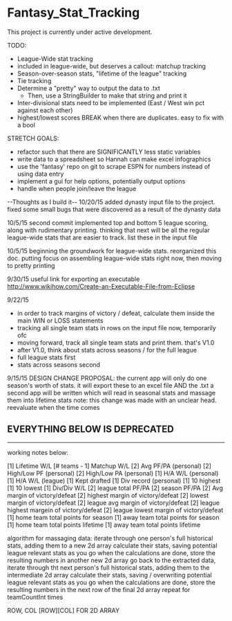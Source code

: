 # Fantasy_Stat_Tracking

This project is currently under active development. 

TODO:
- League-Wide stat tracking
- included in league-wide, but deserves a callout: matchup tracking
- Season-over-season stats, "lifetime of the league" tracking
- Tie tracking
- Determine a "pretty" way to output the data to .txt
	- Then, use a StringBuilder to make that string and print it
- Inter-divisional stats need to be implemented (East / West win pct against each other)
- highest/lowest scores BREAK when there are duplicates. easy to fix with a bool


STRETCH GOALS:
- refactor such that there are SIGNIFICANTLY less static variables
- write data to a spreadsheet so Hannah can make excel infographics
- use the 'fantasy' repo on git to scrape ESPN for numbers instead of using data entry
- implement a gui for help options, potentially output options
- handle when people join/leave the league



--Thoughts as I build it--
10/20/15
added dynasty input file to the project. fixed some small bugs that were discovered as a result of the dynasty data

10/5/15 second commit
implemented top and bottom 5 league scoring, along with rudimentary printing. thinking that next will be all the regular league-wide stats that are easier to track. list these in the input file

10/5/15
beginning the groundwork for league-wide stats. reorganized this doc. putting focus on assembling league-wide stats right now, then moving to pretty printing

9/30/15
useful link for exporting an executable
http://www.wikihow.com/Create-an-Executable-File-from-Eclipse

9/22/15
- in order to track margins of victory / defeat, calculate them inside the main WIN or LOSS statements
- tracking all single team stats in rows on the input file now, temporarily ofc
- moving forward, track all single team stats and print them. that's V1.0
- after V1.0, think about stats across seasons / for the full league
- full league stats first
- stats across seasons second

9/15/15
DESIGN CHANGE PROPOSAL:
the current app will only do one season's worth of stats. it will export these to an excel file AND the .txt
a second app will be written which will read in seasonal stats and massage them into lifetime stats
note: this change was made with an unclear head. reevaluate when the time comes




















EVERYTHING BELOW IS DEPRECATED
--------------------
--------------------


working notes below:

[1] 		Lifetime W/L 
[# teams - 1]	 Matchup W/L 
[2]		Avg PF/PA (personal)
[2]		High/Low PF (personal)
[2]		High/Low PA (personal)
[1]		H/A W/L (personal)
[1]		H/A W/L (league)
[1]		Kept drafted 
[1]		Div record (personal)
[1]		10 highest 
[1]		10 lowest 
[1]		Div/Div W/L 
[2]		league total PF/PA 
[2]		season PF/PA
[2]		Avg margin of victory/defeat
[2]		highest margin of victory/defeat
[2]		lowest margin of victory/defeat
[2]		league avg margin of victory/defeat
[2]		league highest margein of victory/defeat
[2]		league lowest margin of victory/defeat
[1]		home team total points for season
[1]		away team total points for season
[1]		home team total points lifetime
[1]		away team total points lifetime


algorithm for massaging data:
iterate through one person's full historical stats, adding them to a new 2d array
calculate their stats, saving potential league relevant stats as you go
when the calculations are done, store the resulting numbers in another new 2d array 
go back to the extracted data, iterate through tht next person's full historical stats, adding them to the intermediate 2d array
calculate their stats, saving / overwriting potential league relevant stats as you go
when the calculations are done, store the resulting numbers in the next row of the final 2d array
repeat for teamCountInt times


ROW, COL
[ROW][COL] FOR 2D ARRAY